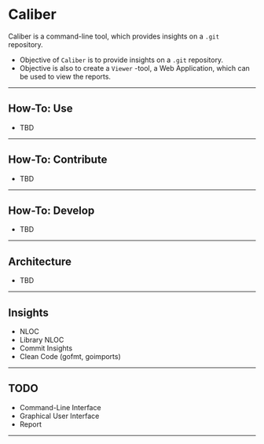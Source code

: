 # Caliber

Caliber is a command-line tool, which provides insights on a `.git` repository.

- Objective of `Caliber` is to provide insights on a `.git` repository.
- Objective is also to create a `Viewer` -tool, a Web Application, which can be used to view the reports.

---

## How-To: Use

- TBD

---

## How-To: Contribute

- TBD

---

## How-To: Develop

- TBD

---

## Architecture

- TBD

---

## Insights

- NLOC
- Library NLOC
- Commit Insights 
- Clean Code (gofmt, goimports)

---

## TODO

- Command-Line Interface
- Graphical User Interface
- Report

---
